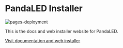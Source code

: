 # PandaLED Installer

[![pages-deployment](https://github.com/derDeno/PandaLED/actions/workflows/pages/pages-build-deployment/badge.svg)](https://github.com/derDeno/PandaLED/actions/workflows/pages/pages-build-deployment)

This is the docs and web installer website for PandaLED.

[Visit documentation and web installer](https://derdeno.github.io/PandaLED/)
